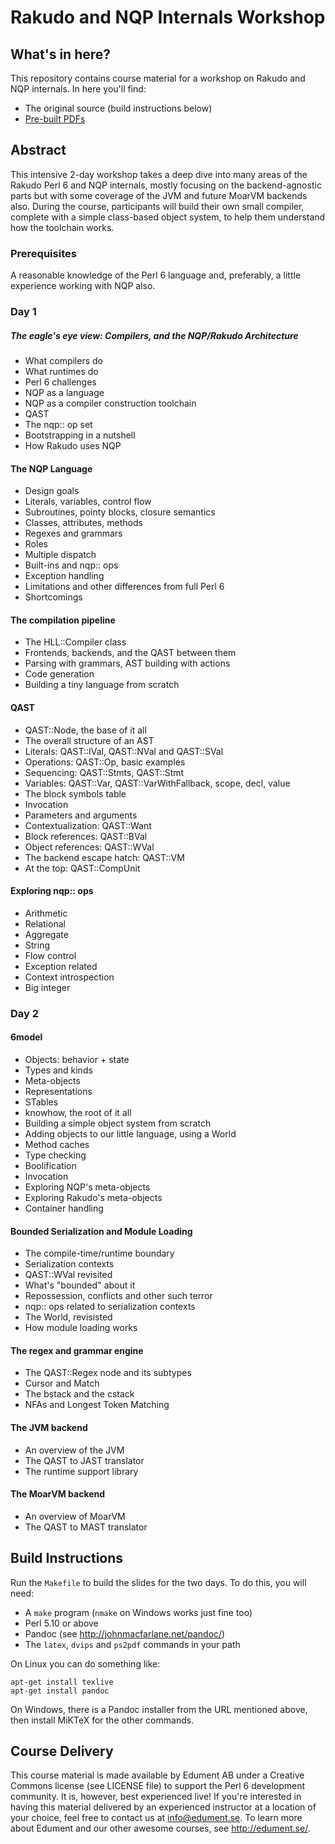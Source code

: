 # Rakudo and NQP Internals Workshop

## What's in here?

This repository contains course material for a workshop on Rakudo and NQP
internals. In here you'll find:

* The original source (build instructions below)
* [Pre-built PDFs](http://edumentab.github.io/rakudo-and-nqp-internals-course/)

## Abstract

This intensive 2-day workshop takes a deep dive into many areas of the Rakudo
Perl 6 and NQP internals, mostly focusing on the backend-agnostic parts but
with some coverage of the JVM and future MoarVM backends also. During the
course, participants will build their own small compiler, complete with a
simple class-based object system, to help them understand how the toolchain
works.

### Prerequisites

A reasonable knowledge of the Perl 6 language and, preferably, a little
experience working with NQP also.

### Day 1

##### The eagle's eye view: Compilers, and the NQP/Rakudo Architecture

* What compilers do
* What runtimes do
* Perl 6 challenges
* NQP as a language
* NQP as a compiler construction toolchain
* QAST
* The nqp:: op set
* Bootstrapping in a nutshell
* How Rakudo uses NQP

#### The NQP Language

* Design goals
* Literals, variables, control flow
* Subroutines, pointy blocks, closure semantics
* Classes, attributes, methods
* Regexes and grammars
* Roles
* Multiple dispatch
* Built-ins and nqp:: ops
* Exception handling
* Limitations and other differences from full Perl 6
* Shortcomings

#### The compilation pipeline

* The HLL::Compiler class
* Frontends, backends, and the QAST between them
* Parsing with grammars, AST building with actions
* Code generation
* Building a tiny language from scratch

#### QAST

* QAST::Node, the base of it all
* The overall structure of an AST
* Literals: QAST::IVal, QAST::NVal and QAST::SVal
* Operations: QAST::Op, basic examples
* Sequencing: QAST::Stmts, QAST::Stmt
* Variables: QAST::Var, QAST::VarWithFallback, scope, decl, value
* The block symbols table
* Invocation
* Parameters and arguments
* Contextualization: QAST::Want
* Block references: QAST::BVal
* Object references: QAST::WVal
* The backend escape hatch: QAST::VM
* At the top: QAST::CompUnit

#### Exploring nqp:: ops

* Arithmetic
* Relational
* Aggregate
* String
* Flow control
* Exception related
* Context introspection
* Big integer

### Day 2

#### 6model

* Objects: behavior + state
* Types and kinds
* Meta-objects
* Representations
* STables
* knowhow, the root of it all
* Building a simple object system from scratch
* Adding objects to our little language, using a World
* Method caches
* Type checking
* Boolification
* Invocation
* Exploring NQP's meta-objects
* Exploring Rakudo's meta-objects
* Container handling

#### Bounded Serialization and Module Loading

* The compile-time/runtime boundary
* Serialization contexts
* QAST::WVal revisited
* What's "bounded" about it
* Repossession, conflicts and other such terror
* nqp:: ops related to serialization contexts
* The World, revisisted
* How module loading works

#### The regex and grammar engine

* The QAST::Regex node and its subtypes
* Cursor and Match
* The bstack and the cstack
* NFAs and Longest Token Matching

#### The JVM backend

* An overview of the JVM
* The QAST to JAST translator
* The runtime support library

#### The MoarVM backend

* An overview of MoarVM
* The QAST to MAST translator

## Build Instructions

Run the `Makefile` to build the slides for the two days. To do this, you will
need:

* A `make` program (`nmake` on Windows works just fine too)
* Perl 5.10 or above
* Pandoc (see http://johnmacfarlane.net/pandoc/)
* The `latex`, `dvips` and `ps2pdf` commands in your path

On Linux you can do something like:

    apt-get install texlive
    apt-get install pandoc

On Windows, there is a Pandoc installer from the URL mentioned above, then
install MiKTeX for the other commands.

## Course Delivery

This course material is made available by Edument AB under a Creative Commons
license (see LICENSE file) to support the Perl 6 development community. It is,
however, best experienced live! If you're interested in having this material
delivered by an experienced instructor at a location of your choice, feel free
to contact us at info@edument.se. To learn more about Edument and our other
awesome courses, see http://edument.se/.

